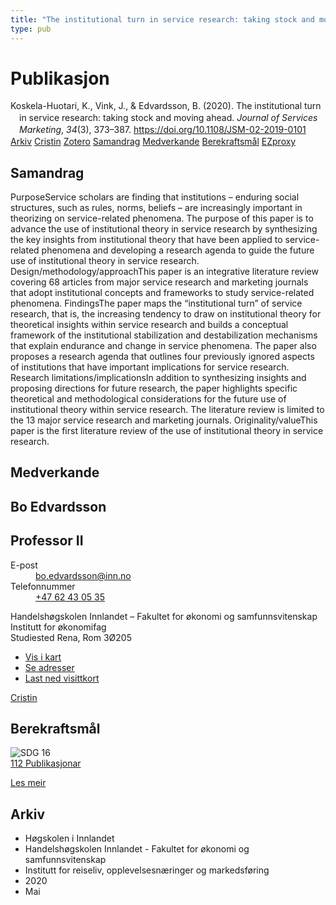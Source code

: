 ```yaml
---
title: "The institutional turn in service research: taking stock and moving ahead"
type: pub
---
```

<h1>Publikasjon</h1>
<article id="csl-bib-container-UIL79NJF" class="csl-bib-container">
  <div class="csl-bib-body" style="line-height: 1.35; padding-left: 1em; text-indent:-1em;">
  <div class="csl-entry">Koskela-Huotari, K., Vink, J., &amp; Edvardsson, B. (2020). The institutional turn in service research: taking stock and moving ahead. <i>Journal of Services Marketing</i>, <i>34</i>(3), 373&#x2013;387. <a href="https://doi.org/10.1108/JSM-02-2019-0101">https://doi.org/10.1108/JSM-02-2019-0101</a></div>
</div>
  <div class="csl-bib-buttons">
    <a href="#taxonomy-article-UIL79NJF" class="csl-bib-button">Arkiv</a>
    <a href="https://app.cristin.no/results/show.jsf?id=1810209" alt="Cristin URL" class="csl-bib-button">Cristin</a>
    <a href="http://zotero.org/groups/5022929/items/UIL79NJF" alt="Zotero URL" class="csl-bib-button">Zotero</a>
    <a href="#abstract-article-UIL79NJF" class="csl-bib-button">Samandrag</a>
    <a href="#contributors-article-UIL79NJF" class="csl-bib-button">Medverkande</a>
    <a href="#sdg-article-UIL79NJF" class="csl-bib-button">Berekraftsmål</a>
    <a href="http://ezproxy.inn.no/login?url=https://doi.org/10.1108/JSM-02-2019-0101" class="csl-bib-button">EZproxy</a>
  </div>
  <div id="csl-bib-meta-container-UIL79NJF"></div>
</article>
<div id="csl-bib-meta-UIL79NJF" class="csl-bib-meta">
  <article id="abstract-article-UIL79NJF" class="abstract-article">
    <h1>Samandrag</h1>
    PurposeService scholars are finding that institutions – enduring social structures, such as rules, norms, beliefs – are increasingly important in theorizing on service-related phenomena. The purpose of this paper is to advance the use of institutional theory in service research by synthesizing the key insights from institutional theory that have been applied to service-related phenomena and developing a research agenda to guide the future use of institutional theory in service research. Design/methodology/approachThis paper is an integrative literature review covering 68 articles from major service research and marketing journals that adopt institutional concepts and frameworks to study service-related phenomena. FindingsThe paper maps the “institutional turn” of service research, that is, the increasing tendency to draw on institutional theory for theoretical insights within service research and builds a conceptual framework of the institutional stabilization and destabilization mechanisms that explain endurance and change in service phenomena. The paper also proposes a research agenda that outlines four previously ignored aspects of institutions that have important implications for service research. Research limitations/implicationsIn addition to synthesizing insights and proposing directions for future research, the paper highlights specific theoretical and methodological considerations for the future use of institutional theory within service research. The literature review is limited to the 13 major service research and marketing journals. Originality/valueThis paper is the first literature review of the use of institutional theory in service research.
  </article>
  <article id="contributors-article-UIL79NJF" class="contributors-article">
    <h1>Medverkande</h1>
    <div class="personas">
<div class="vrtx-hinn-person-card">
<div class="photo">
<i class="lar la-user-circle missing-person"></i>
</div>
<div class="info">
<hgroup><h1>Bo Edvardsson</h1>
<h2>Professor II</h2>
</hgroup><dl>
<dt>E-post</dt>
<dd>
<a href="mailto:bo.edvardsson@inn.no">bo.edvardsson@inn.no</a>
</dd>
<dt>Telefonnummer</dt>
<dd><a href="tel:+4762430535">
+47 62 43 05 35
</a></dd>
</dl>
<p>
Handelshøgskolen Innlandet – Fakultet for økonomi og samfunnsvitenskap<br>
Institutt for økonomifag<br>
Studiested Rena,
Rom 3Ø205
</p>
<ul class="vrtx-hinn-links">
<li><a href="https://www.google.com/maps?q=61.13620,11.37454">Vis i kart</a></li>
<li><a href="https://www.inn.no/finn-en-ansatt/bo-edvardsson.html#vrtx-hinn-addresses">Se adresser</a></li>
<li><a href="https://www.inn.no/finn-en-ansatt/bo-edvardsson.html?vrtx=vcf">Last ned visittkort</a></li>
</ul>
</div>
</div>
<a href="https://app.cristin.no/persons/show.jsf?id=494358" alt="Cristin URL" class="personas-cristin">Cristin</a>
</div>
  </article>
  <article id="sdg-article-UIL79NJF" class="sdg-article">
    <h1>Berekraftsmål</h1>
    <div class="sdg-container"><div id="sdg16" class="sdg">
<img src="{{< params subfolder >}}images/sdg/sdg16_no.png" class="image" alt="SDG 16">
<div class="sdg-overlay">
<a href="{{< params subfolder >}}no/archive/?sdg=16#archive" class="sdg-publication-count"><span>112</span> Publikasjonar</a>
<p><a href="https://www.fn.no/om-fn/fns-baerekraftsmaal/fred-rettferdighet-og-velfungerende-institusjoner?lang=nno-NO" class="sdg-read-more">Les meir</a></p>
</div>
</div></div>
  </article>
  <article id="taxonomy-article-UIL79NJF" class="taxonomy-article">
    <h1>Arkiv</h1>
    <ul>
      <li>Høgskolen i Innlandet</li>
      <li>Handelshøgskolen Innlandet - Fakultet for økonomi og samfunnsvitenskap</li>
      <li>Institutt for reiseliv, opplevelsesnæringer og markedsføring</li>
      <li>2020</li>
      <li>Mai</li>
    </ul>
  </article>
</div>
